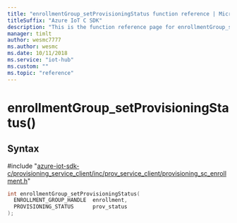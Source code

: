 ```yaml
---                             
title: "enrollmentGroup_setProvisioningStatus function reference | Microsoft Docs" 
titleSuffix: "Azure IoT C SDK"            
description: "This is the function reference page for enrollmentGroup_setProvisioningStatus() in the Azure IoT C SDK. This SDK is used with the Azure IoT Hub and Azure IoT Hub Device Provisioning Service"            
manager: timlt                 
author: wesmc7777              
ms.author: wesmc               
ms.date: 10/11/2018                    
ms.service: "iot-hub"             
ms.custom: ""                
ms.topic: "reference"        
---                            
```


# enrollmentGroup_setProvisioningStatus()

## Syntax

\#include "[azure-iot-sdk-c/provisioning_service_client/inc/prov_service_client/provisioning_sc_enrollment.h](../provisioning-sc-enrollment-h.md)"  
```C
int enrollmentGroup_setProvisioningStatus(
  ENROLLMENT_GROUP_HANDLE  enrollment,
  PROVISIONING_STATUS      prov_status
);
```


